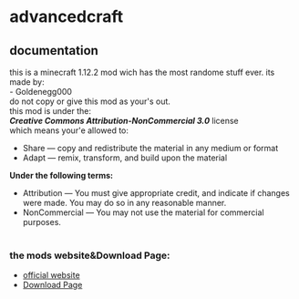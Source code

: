 # advancedcraft
## documentation
this is a minecraft 1.12.2 mod wich has the most randome stuff ever.
its made by:<br>
\- Goldenegg000 <br>
do not copy or give this mod as your's out.<br>
this mod is under the:<br>
***Creative Commons Attribution-NonCommercial 3.0***   license<br>
which means your'e allowed to:
- Share — copy and redistribute the material in any medium or format
- Adapt — remix, transform, and build upon the material

**Under the following terms:**
- Attribution — You must give appropriate credit, and indicate if changes were made. You may do so in any reasonable manner.
- NonCommercial — You may not use the material for commercial purposes.
<br><br>
### the mods website&Download Page:
- [official website](https://sites.google.com/view/advanced-craft-en)<br>
- [Download Page](https://sites.google.com/view/advanced-craft-en/download)

